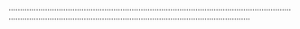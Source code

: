 ......................................................................................................................................................................................................................................
